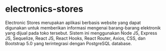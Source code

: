 # electronics-stores

Electronic Stores merupakan aplikasi berbasis website yang dapat digunakan untuk memberikan informasi mengenai barang-barang elektronik yang dijual pada toko tersebut. Sistem ini menggunakan Node JS, Express JS, Sequelize, React JS, React Hooks, React Router, Axios, CSS, dan Bootstrap 5.0 yang terintegrasi dengan PostgreSQL database.

